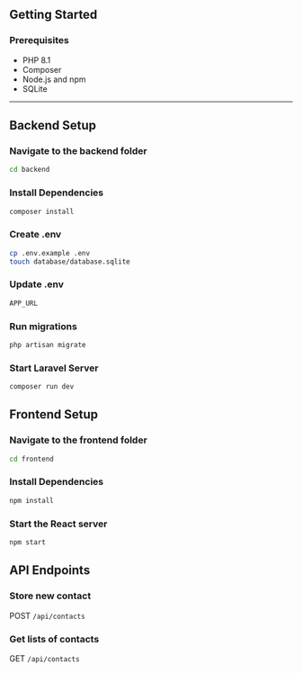 ## Getting Started

### Prerequisites

- PHP 8.1
- Composer
- Node.js and npm
- SQLite

---

## Backend Setup

### Navigate to the backend folder

```bash
cd backend
```

### Install Dependencies

```bash
composer install
```

### Create .env

```bash
cp .env.example .env
touch database/database.sqlite
```
### Update .env

```bash
APP_URL
```

### Run migrations

```bash
php artisan migrate
```

### Start Laravel Server

```bash
composer run dev
```

## Frontend Setup

### Navigate to the frontend folder

```bash
cd frontend
```

### Install Dependencies

```bash
npm install
```

### Start the React server

```bash
npm start
```

## API Endpoints

### Store new contact

POST `/api/contacts`

### Get lists of contacts

GET `/api/contacts`
